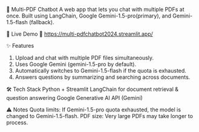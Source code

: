📄 Multi-PDF Chatbot
A web app that lets you chat with multiple PDFs at once.
Built using LangChain, Google Gemini-1.5-pro(primary), and Gemini-1.5-flash (fallback).

🚀 Live Demo
🔗 https://multi-pdfchatbot2024.streamlit.app/

✨ Features
1. Upload and chat with multiple PDF files simultaneously.
2. Uses Google Gemini (gemini-1.5-pro by default).
3. Automatically switches to Gemini-1.5-flash if the quota is exhausted.
4. Answers questions by summarizing and searching across documents.

🛠️ Tech Stack
Python + Streamlit
LangChain for document retrieval & question answering
Google Generative AI API (Gemini)

⚠️ Notes
Quota limits: If Gemini-1.5-pro quota exhausted, the model is changed to Gemini-1.5-flash.
PDF size: Very large PDFs may take longer to process.
